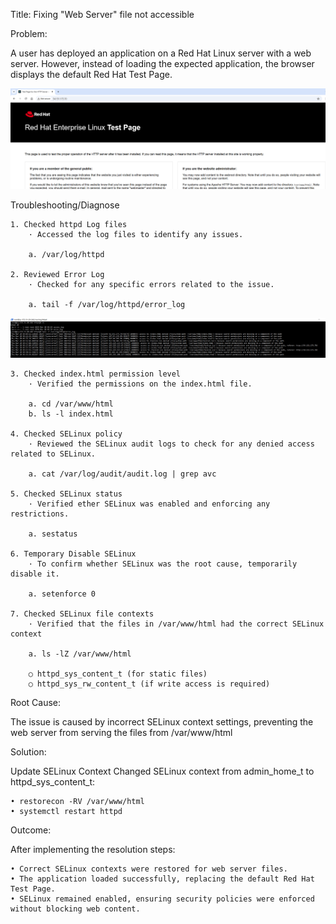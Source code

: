 Title: Fixing "Web Server" file not accessible

Problem:

A user has deployed an application on a Red Hat Linux server with a web server. However, instead of loading the expected application, the browser displays the default Red Hat Test Page.

![SSH Error](Image/webserver_error_v1.PNG)


Troubleshooting/Diagnose

	1. Checked httpd Log files
		· Accessed the log files to identify any issues.
	
		a. /var/log/httpd
	
	2. Reviewed Error Log
		· Checked for any specific errors related to the issue.

		a. tail -f /var/log/httpd/error_log

![SSH Error](Image/webserver_error_v2.PNG)


	3. Checked index.html permission level
		· Verified the permissions on the index.html file.

		a. cd /var/www/html
		b. ls -l index.html
	
	4. Checked SELinux policy
		· Reviewed the SELinux audit logs to check for any denied access related to SELinux.

		a. cat /var/log/audit/audit.log | grep avc
	
	5. Checked SELinux status
		· Verified ether SELinux was enabled and enforcing any restrictions.
		
		a. sestatus
		
	6. Temporary Disable SELinux 
		· To confirm whether SELinux was the root cause, temporarily disable it.
		
		a. setenforce 0
	
	7. Checked SELinux file contexts
		· Verified that the files in /var/www/html had the correct SELinux context
		
		a. ls -lZ /var/www/html

		○ httpd_sys_content_t (for static files)
		○ httpd_sys_rw_content_t (if write access is required)



Root Cause:

The issue is caused by incorrect SELinux context settings, preventing the web server from serving the files from /var/www/html

Solution:

Update SELinux Context
Changed SELinux context from admin_home_t to httpd_sys_content_t:

	• restorecon -RV /var/www/html
	• systemctl restart httpd

Outcome:

After implementing the resolution steps:

	• Correct SELinux contexts were restored for web server files.
	• The application loaded successfully, replacing the default Red Hat Test Page.
	• SELinux remained enabled, ensuring security policies were enforced without blocking web content.
